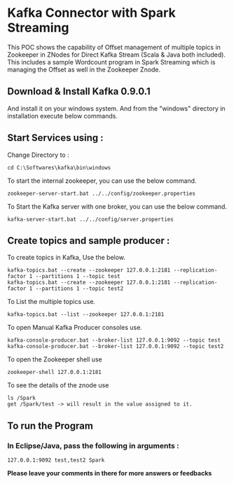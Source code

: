 # Kafka Connector with Spark Streaming

This POC shows the capability of Offset management of multiple topics in Zookeeper in ZNodes for Direct Kafka Stream (Scala & Java both included). This includes a sample Wordcount program in Spark Streaming which is managing the Offset as well in the Zookeeper Znode.

## Download & Install Kafka 0.9.0.1
And install it on your windows system. And from the "windows" directory in installation execute below commands.

<For Distributed upcoming>

## Start Services using :

Change Directory to :

	cd C:\Softwares\kafka\bin\windows

To start the internal zookeeper, you can use the below command.

	zookeeper-server-start.bat ../../config/zookeeper.properties
	
To Start the Kafka server with one broker, you can use the below command.

	kafka-server-start.bat ../../config/server.properties

## Create topics and sample producer :

To create topics in Kafka, Use the below.

	kafka-topics.bat --create --zookeeper 127.0.0.1:2181 --replication-factor 1 --partitions 1 --topic test
	kafka-topics.bat --create --zookeeper 127.0.0.1:2181 --replication-factor 1 --partitions 1 --topic test2
	
To List the multiple topics use.
 
	kafka-topics.bat --list --zookeeper 127.0.0.1:2181
	
To open Manual Kafka Producer consoles use.

	kafka-console-producer.bat --broker-list 127.0.0.1:9092 --topic test
	kafka-console-producer.bat --broker-list 127.0.0.1:9092 --topic test2

To open the Zookeeper shell use

	zookeeper-shell 127.0.0.1:2181
	
To see the details of the znode use 

	ls /Spark
	get /Spark/test -> will result in the value assigned to it.

## To run the Program 

### In Eclipse/Java, pass the following in arguments :

	127.0.0.1:9092 test,test2 Spark
	
	
**Please leave your comments in there for more answers or feedbacks**

